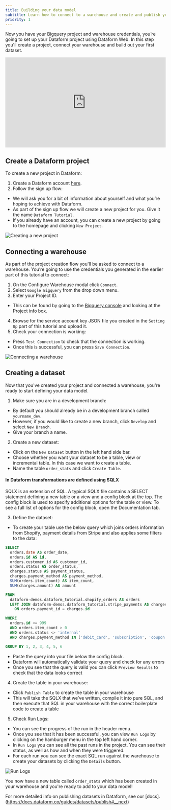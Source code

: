 ```yaml
---
title: Building your data model
subtitle: Learn how to connect to a warehouse and create and publish your first dataset.
priority: 1
---
```


Now you have your Bigquery project and warehouse credentials, you’re going to set up your Dataform project using Dataform Web. In this step you'll create a project, connect your warehouse and build out your first dataset.

<div style="position: relative; padding-bottom: 55.93750000000001%; height: 0;"><iframe src="https://www.loom.com/embed/56df10cba03045ddbf27e3a577907876" frameborder="0" webkitallowfullscreen mozallowfullscreen allowfullscreen style="position: absolute; top: 0; left: 0; width: 100%; height: 100%;"></iframe></div>

## Create a Dataform project

To create a new project in Dataform:

1. Create a Dataform account [here](https://app.dataform.co/).
2. Follow the sign up flow:

- We will ask you for a bit of information about yourself and what you’re hoping to achieve with Dataform.
- As part of the sign up flow we will create a new project for you. Give it the name `Dataform Tutorial`.
- If you already have an account, you can create a new project by going to the homepage and clicking `New Project`.

<img src="https://assets.dataform.co/getting%20started%20tutorial/creating%20a%20dataset/Group%209%20(1).png" max-width="753"  alt="Creating a new project" />

## Connecting a warehouse

As part of the project creation flow you'll be asked to connect to a warehouse. You’re going to use the credentials you generated in the earlier part of this tutorial to connect:

1. On the Configure Warehouse modal click `Connect`.
2. Select `Google Bigquery` from the drop down menu.
3. Enter your Project ID.

- This can be found by going to the [Bigquery console](https://console.cloud.google.com/) and looking at the Project info box.

4. Browse for the service account key JSON file you created in the `Setting Up` part of this tutorial and upload it.
5. Check your connection is working:

- Press `Test Connection` to check that the connection is working.
- Once this is successful, you can press `Save Connection`.

<img src="https://assets.dataform.co/getting%20started%20tutorial/creating%20a%20dataset/Screenshot%202020-08-13%20at%2015.46%201%20(1).png" max-width="753"  alt="Connecting a warehouse" />

## Creating a dataset

Now that you've created your project and connected a warehouse, you're ready to start defining your data model.

1. Make sure you are in a development branch:

- By default you should already be in a development branch called `yourname_dev`.
- However, if you would like to create a new branch, click `Develop` and select `New Branch`.
- Give your branch a name.

2. Create a new dataset:

- Click on the `New Dataset` button in the left hand side bar.
- Choose whether you want your dataset to be a table, view or incremental table. In this case we want to create a table.
- Name the table `order_stats` and click `Create Table`.

<div className="bp3-callout bp3-icon-info-sign bp3-intent-primary" markdown="1">
<h4 class="bp3-heading">In Dataform transformations are defined using SQLX</h4>
 SQLX is an extension of SQL. A typical SQLX file contains a SELECT statement defining a new table or a view and a config block at the top. The config block is used to specify additional options for the table or view. To see a full list of options for the config block, open the Documentation tab.
</a></div>

3. Define the dataset:

- To create your table use the below query which joins orders information from Shopify, payment details from Stripe and also applies some filters to the data:

```sql
SELECT
  orders.date AS order_date,
  orders.id AS id,
  orders.customer_id AS customer_id,
  orders.status AS order_status,
  charges.status AS payment_status,
  charges.payment_method AS payment_method,
  SUM(orders.item_count) AS item_count,
  SUM(charges.amount) AS amount

FROM
  dataform-demos.dataform_tutorial.shopify_orders AS orders
  LEFT JOIN dataform-demos.dataform_tutorial.stripe_payments AS charges
    ON orders.payment_id = charges.id

WHERE
  orders.id <= 999
  AND orders.item_count > 0
  AND orders.status <> 'internal'
  AND charges.payment_method IN ('debit_card', 'subscription', 'coupon')

GROUP BY 1, 2, 3, 4, 5, 6
```

- Paste the query into your file below the config block.
- Dataform will automatically validate your query and check for any errors
- Once you see that the query is valid you can click `Preview Results` to check that the data looks correct

4.  Create the table in your warehouse:

- Click `Publish Table` to create the table in your warehouse
- This will take the SQLX that we’ve written, compile it into pure SQL, and then execute that SQL in your warehouse with the correct boilerplate code to create a table

5. Check Run Logs:

- You can see the progress of the run in the header menu.
- Once you see that it has been successful, you can view `Run Logs` by clicking on the hamburger menu in the top left hand corner.
- In `Run Logs` you can see all the past runs in the project. You can see their status, as well as how and when they were triggered.
- For each run you can see the exact SQL run against the warehouse to create your datasets by clicking the `Details` button.

<img src="https://assets.dataform.co/getting%20started%20tutorial/creating%20a%20dataset/Screenshot%202020-08-13%20at%2015.51%201%20(1).png" max-width="753"  alt="Run Logs" />

You now have a new table called `order_stats` which has been created in your warehouse and you're ready to add to your data model!

For more detailed info on publishing datasets in Dataform, see our [docs].(https://docs.dataform.co/guides/datasets/publish#__next)
